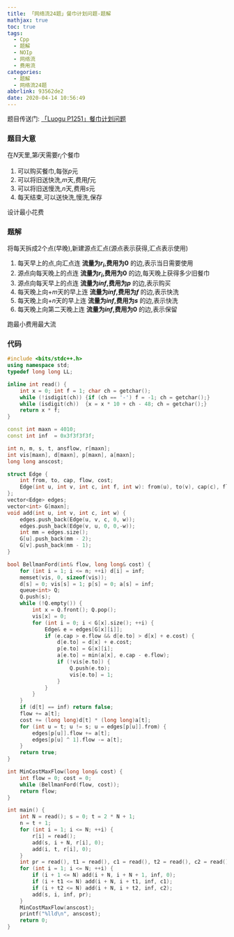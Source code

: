 ```yaml
---
title: 「网络流24题」餐巾计划问题-题解
mathjax: true
toc: true
tags:
  - Cpp
  - 题解
  - NOIp
  - 网络流
  - 费用流
categories:
  - 题解
  - 网络流24题
abbrlink: 93562de2
date: 2020-04-14 10:56:49
---
```


题目传送门: [「Luogu P1251」餐巾计划问题](https://www.luogu.com.cn/problem/P1251)

<!--more-->

### 题目大意
在$N$天里,第$i$天需要$r_i$个餐巾
1. 可以购买餐巾,每张$p$元
2. 可以将旧送快洗,$m$天,费用$f$元
3. 可以将旧送慢洗,$n$天,费用$s$元
4. 每天结束,可以送快洗,慢洗,保存

设计最小花费

### 题解
将每天拆成2个点(早晚),新建源点汇点(源点表示获得,汇点表示使用)
1. 每天早上的点,向汇点连 __流量为$r_i$,费用为$0$__ 的边,表示当日需要使用
2. 源点向每天晚上的点连 __流量为$r_i$,费用为$0$__ 的边,每天晚上获得多少旧餐巾
3. 源点向每天早上的点连 __流量为$inf$,费用为$p$__ 的边,表示购买
4. 每天晚上向$+m$天的早上连 __流量为$inf$,费用为$f$__ 的边,表示快洗
5. 每天晚上向$+n$天的早上连 __流量为$inf$,费用为$s$__ 的边,表示快洗
6. 每天晚上向第二天晚上连 __流量为$inf$,费用为$0$__ 的边,表示保留

跑最小费用最大流

### 代码
```cpp
#include <bits/stdc++.h>
using namespace std;
typedef long long LL;

inline int read() {
    int x = 0; int f = 1; char ch = getchar();
    while (!isdigit(ch)) {if (ch == '-') f = -1; ch = getchar();}
    while (isdigit(ch))  {x = x * 10 + ch - 48; ch = getchar();}
    return x * f;
}

const int maxn = 4010;
const int inf  = 0x3f3f3f3f;

int n, m, s, t, ansflow, r[maxn];
int vis[maxn], d[maxn], p[maxn], a[maxn];
long long anscost;

struct Edge {
	int from, to, cap, flow, cost;
	Edge(int u, int v, int c, int f, int w): from(u), to(v), cap(c), flow(f), cost(w){}
};
vector<Edge> edges;
vector<int> G[maxn];
void add(int u, int v, int c, int w) {
	edges.push_back(Edge(u, v, c, 0, w));
	edges.push_back(Edge(v, u, 0, 0,-w));
	int mm = edges.size();
	G[u].push_back(mm - 2);
	G[v].push_back(mm - 1);
}

bool BellmanFord(int& flow, long long& cost) {
	for (int i = 1; i <= n; ++i) d[i] = inf;
	memset(vis, 0, sizeof(vis));
	d[s] = 0; vis[s] = 1; p[s] = 0; a[s] = inf;
	queue<int> Q;
	Q.push(s);
	while (!Q.empty()) {
		int x = Q.front(); Q.pop();
		vis[x] = 0;
		for (int i = 0; i < G[x].size(); ++i) {
			Edge& e = edges[G[x][i]];
			if (e.cap > e.flow && d[e.to] > d[x] + e.cost) {
				d[e.to] = d[x] + e.cost;
				p[e.to] = G[x][i];
				a[e.to] = min(a[x], e.cap - e.flow);
				if (!vis[e.to]) {
					Q.push(e.to);
					vis[e.to] = 1;
				}
			}
		}
	}
	if (d[t] == inf) return false;
	flow += a[t];
	cost += (long long)d[t] * (long long)a[t];
	for (int u = t; u != s; u = edges[p[u]].from) {
		edges[p[u]].flow += a[t];
		edges[p[u] ^ 1].flow -= a[t];
	}
	return true;
}

int MinCostMaxFlow(long long& cost) {
	int flow = 0; cost = 0;
	while (BellmanFord(flow, cost));
	return flow;
}

int main() {
    int N = read(); s = 0; t = 2 * N + 1;
    n = t + 1;
    for (int i = 1; i <= N; ++i) {
        r[i] = read();
        add(s, i + N, r[i], 0);
        add(i, t, r[i], 0);
    }
    int pr = read(), t1 = read(), c1 = read(), t2 = read(), c2 = read();
    for (int i = 1; i <= N; ++i) {
        if (i + 1 <= N) add(i + N, i + N + 1, inf, 0);
        if (i + t1 <= N) add(i + N, i + t1, inf, c1);
        if (i + t2 <= N) add(i + N, i + t2, inf, c2);
        add(s, i, inf, pr);
    }
    MinCostMaxFlow(anscost);
    printf("%lld\n", anscost);
    return 0;
}
```
